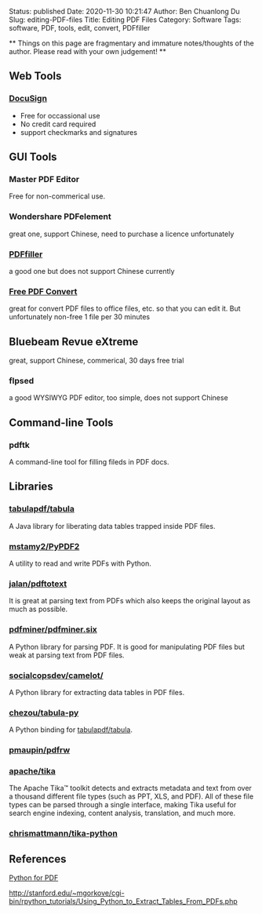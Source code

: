 Status: published
Date: 2020-11-30 10:21:47
Author: Ben Chuanlong Du
Slug: editing-PDF-files
Title: Editing PDF Files
Category: Software
Tags: software, PDF, tools, edit, convert, PDFfiller

**
Things on this page are
fragmentary and immature notes/thoughts of the author.
Please read with your own judgement!
**

## Web Tools

### [DocuSign](https://www.docusign.com/)

- Free for occassional use
- No credit card required
- support checkmarks and signatures

## GUI Tools

### Master PDF Editor

Free for non-commerical use. 

### Wondershare PDFelement

great one, support Chinese, need to purchase a licence unfortunately

### [PDFfiller](https://www.pdffiller.com/)

a good one but does not support Chinese currently

### [Free PDF Convert](https://www.freepdfconvert.com/) 

great for convert PDF files to office files, etc. 
so that you can edit it. 
But unfortunately non-free 1 file per 30 minutes

## Bluebeam Revue eXtreme 

great, support Chinese, commerical, 30 days free trial

### flpsed

a good WYSIWYG PDF editor, too simple, does not support Chinese

## Command-line Tools

### pdftk

A command-line tool for filling fileds in PDF docs.

## Libraries

### [tabulapdf/tabula](https://github.com/tabulapdf/tabula)

A Java library for liberating data tables trapped inside PDF files.

### [mstamy2/PyPDF2](https://github.com/mstamy2/PyPDF2)

A utility to read and write PDFs with Python.

### [jalan/pdftotext](https://github.com/jalan/pdftotext)
It is great at parsing text from PDFs which also keeps the original layout as much as possible.

### [pdfminer/pdfminer.six](https://github.com/pdfminer/pdfminer.six)

A Python library for parsing PDF.
It is good for manipulating PDF files 
but weak at parsing text from PDF files.

### [socialcopsdev/camelot/](https://github.com/socialcopsdev/camelot/)

A Python library for extracting data tables in PDF files.

### [chezou/tabula-py](https://github.com/chezou/tabula-py)

A Python binding for [tabulapdf/tabula](https://github.com/tabulapdf/tabula).

### [pmaupin/pdfrw](https://github.com/pmaupin/pdfrw)

### [apache/tika](https://github.com/apache/tika)
The Apache Tika™ toolkit detects and extracts metadata and text from over a thousand different file types (such as PPT, XLS, and PDF). 
All of these file types can be parsed through a single interface, making Tika useful for search engine indexing, content analysis, translation, and much more. 

### [chrismattmann/tika-python](https://github.com/chrismattmann/tika-python)

## References

[Python for PDF](https://towardsdatascience.com/python-for-pdf-ef0fac2808b0)

http://stanford.edu/~mgorkove/cgi-bin/rpython_tutorials/Using_Python_to_Extract_Tables_From_PDFs.php
